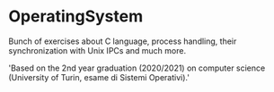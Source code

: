 # OperatingSystem
Bunch of exercises about C language, process handling, their synchronization with Unix IPCs and much more.

'Based on the 2nd year graduation (2020/2021) on computer science (University of Turin, esame di Sistemi Operativi).'
